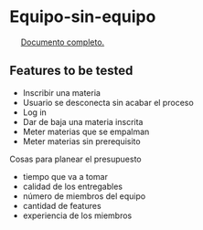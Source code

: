 # Equipo-sin-equipo

&nbsp;&nbsp;&nbsp;&nbsp; [Documento completo.](https://github.com/Ingenieria-de-Software-ITAM-2020/Equipo-sin-equipo-/blob/main/Testing.md#sample-master-test-plan)

## Features to be tested

* Inscribir una materia
* Usuario se desconecta sin acabar el proceso
* Log in 
* Dar de baja una materia inscrita
* Meter materias que se empalman
* Meter materias sin prerequisito


Cosas para planear el presupuesto

* tiempo que va a tomar
* calidad de los entregables
* número de miembros del equipo
* cantidad de features
* experiencia de los miembros
